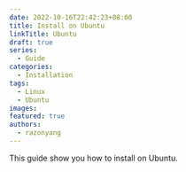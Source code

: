 ```yaml
---
date: 2022-10-16T22:42:23+08:00
title: Install on Ubuntu
linkTitle: Ubuntu
draft: true
series:
  - Guide
categories:
  - Installation
tags:
  - Linux
  - Ubuntu
images:
featured: true
authors:
  - razonyang
---
```


This guide show you how to install on Ubuntu.
